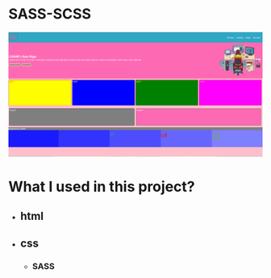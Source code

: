 # SASS-SCSS

![gif](./structured-project/Animation.gif)

# What I used in this project?

- ## html
- ## css
  - ### SASS
